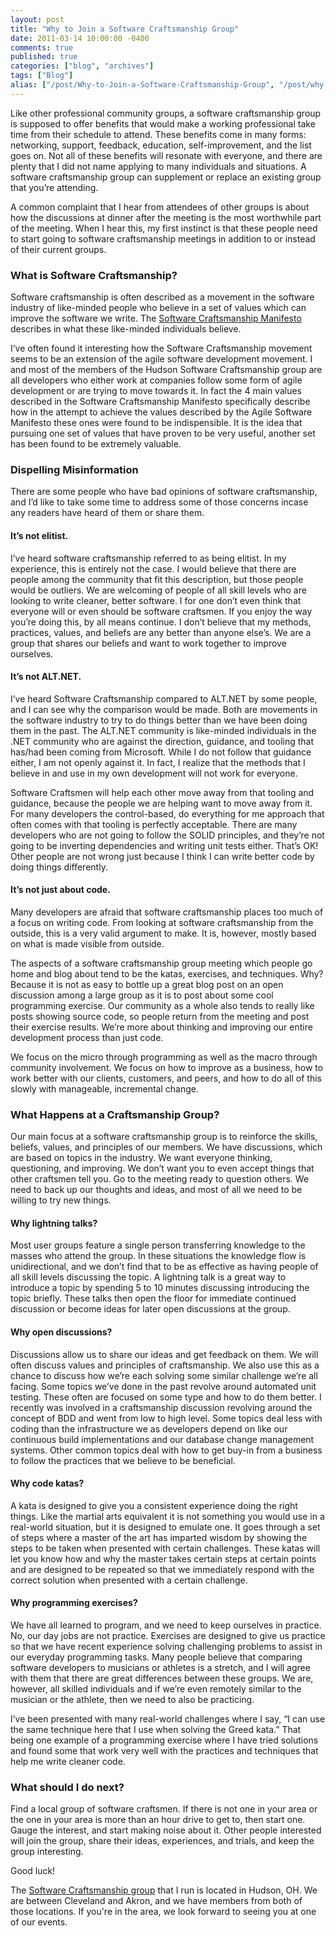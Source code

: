 ```yaml
---
layout: post
title: "Why to Join a Software Craftsmanship Group"
date: 2011-03-14 10:00:00 -0400
comments: true
published: true
categories: ["blog", "archives"]
tags: ["Blog"]
alias: ["/post/Why-to-Join-a-Software-Craftsmanship-Group", "/post/why-to-join-a-software-craftsmanship-group"]
---
```

<!-- more -->

<p>Like other professional community groups, a software craftsmanship group is supposed to offer benefits that would make a working professional take time from their schedule to attend. These benefits come in many forms: networking, support, feedback, education, self-improvement, and the list goes on. Not all of these benefits will resonate with everyone, and there are plenty that I did not name applying to many individuals and situations. A software craftsmanship group can supplement or replace an existing group that you’re attending.</p>
<p>A common complaint that I hear from attendees of other groups is about how the discussions at dinner after the meeting is the most worthwhile part of the meeting. When I hear this, my first instinct is that these people need to start going to software craftsmanship meetings in addition to or instead of their current groups.</p>
<h3>What is Software Craftsmanship?</h3>
<p>Software craftsmanship is often described as a movement in the software industry of like-minded people who believe in a set of values which can improve the software we write. The <a href="http://manifesto.softwarecraftsmanship.org/" target="_blank">Software Craftsmanship Manifesto</a> describes in what these like-minded individuals believe.</p>
<p>I’ve often found it interesting how the Software Craftsmanship movement seems to be an extension of the agile software development movement. I and most of the members of the Hudson Software Craftsmanship group are all developers who either work at companies follow some form of agile development or are trying to move towards it. In fact the 4 main values described in the Software Craftsmanship Manifesto specifically describe how in the attempt to achieve the values described by the Agile Software Manifesto these ones were found to be indispensible. It is the idea that pursuing one set of values that have proven to be very useful, another set has been found to be extremely valuable.</p>
<h3>Dispelling Misinformation</h3>
<p>There are some people who have bad opinions of software craftsmanship, and I’d like to take some time to address some of those concerns incase any readers have heard of them or share them.</p>
<h4>It’s not elitist.</h4>
<p>I’ve heard software craftsmanship referred to as being elitist. In my experience, this is entirely not the case. I would believe that there are people among the community that fit this description, but those people would be outliers. We are welcoming of people of all skill levels who are looking to write cleaner, better software. I for one don’t even think that everyone will or even should be software craftsmen. If you enjoy the way you’re doing this, by all means continue. I don’t believe that my methods, practices, values, and beliefs are any better than anyone else’s. We are a group that shares our beliefs and want to work together to improve ourselves.</p>
<h4>It’s not ALT.NET.</h4>
<p>I’ve heard Software Craftsmanship compared to ALT.NET by some people, and I can see why the comparison would be made. Both are movements in the software industry to try to do things better than we have been doing them in the past. The ALT.NET community is like-minded individuals in the .NET community who are against the direction, guidance, and tooling that has/had been coming from Microsoft. While I do not follow that guidance either, I am not openly against it. In fact, I realize that the methods that I believe in and use in my own development will not work for everyone.</p>
<p>Software Craftsmen will help each other move away from that tooling and guidance, because the people we are helping want to move away from it. For many developers the control-based, do everything for me approach that often comes with that tooling is perfectly acceptable. There are many developers who are not going to follow the SOLID principles, and they’re not going to be inverting dependencies and writing unit tests either. That’s OK! Other people are not wrong just because I think I can write better code by doing things differently.</p>
<h4>It’s not just about code.</h4>
<p>Many developers are afraid that software craftsmanship places too much of a focus on writing code. From looking at software craftsmanship from the outside, this is a very valid argument to make. It is, however, mostly based on what is made visible from outside.</p>
<p>The aspects of a software craftsmanship group meeting which people go home and blog about tend to be the katas, exercises, and techniques. Why? Because it is not as easy to bottle up a great blog post on an open discussion among a large group as it is to post about some cool programming exercise. Our community as a whole also tends to really like posts showing source code, so people return from the meeting and post their exercise results. We’re more about thinking and improving our entire development process than just code.</p>
<p>We focus on the micro through programming as well as the macro through community involvement. We focus on how to improve as a business, how to work better with our clients, customers, and peers, and how to do all of this slowly with manageable, incremental change.</p>
<h3>What Happens at a Craftsmanship Group?</h3>
<p>Our main focus at a software craftsmanship group is to reinforce the skills, beliefs, values, and principles of our members. We have discussions, which are based on topics in the industry. We want everyone thinking, questioning, and improving. We don’t want you to even accept things that other craftsmen tell you. Go to the meeting ready to question others. We need to back up our thoughts and ideas, and most of all we need to be willing to try new things.</p>
<h4>Why lightning talks?</h4>
<p>Most user groups feature a single person transferring knowledge to the masses who attend the group. In these situations the knowledge flow is unidirectional, and we don’t find that to be as effective as having people of all skill levels discussing the topic. A lightning talk is a great way to introduce a topic by spending 5 to 10 minutes discussing introducing the topic briefly. These talks then open the floor for immediate continued discussion or become ideas for later open discussions at the group.</p>
<h4>Why open discussions?</h4>
<p>Discussions allow us to share our ideas and get feedback on them. We will often discuss values and principles of craftsmanship. We also use this as a chance to discuss how we’re each solving some similar challenge we’re all facing. Some topics we’ve done in the past revolve around automated unit testing. These often are focused on some type and how to do them better. I recently was involved in a craftsmanship discussion revolving around the concept of BDD and went from low to high level. Some topics deal less with coding than the infrastructure we as developers depend on like our continuous build implementations and our database change management systems. Other common topics deal with how to get buy-in from a business to follow the practices that we believe to be beneficial.</p>
<h4>Why code katas?</h4>
<p>A kata is designed to give you a consistent experience doing the right things. Like the martial arts equivalent it is not something you would use in a real-world situation, but it is designed to emulate one. It goes through a set of steps where a master of the art has imparted wisdom by showing the steps to be taken when presented with certain challenges. These katas will let you know how and why the master takes certain steps at certain points and are designed to be repeated so that we immediately respond with the correct solution when presented with a certain challenge.</p>
<h4>Why programming exercises?</h4>
<p>We have all learned to program, and we need to keep ourselves in practice. No, our day jobs are not practice. Exercises are designed to give us practice so that we have recent experience solving challenging problems to assist in our everyday programming tasks. Many people believe that comparing software developers to musicians or athletes is a stretch, and I will agree with them that there are great differences between these groups. We are, however, all skilled individuals and if we’re even remotely similar to the musician or the athlete, then we need to also be practicing.</p>
<p>I’ve been presented with many real-world challenges where I say, “I can use the same technique here that I use when solving the Greed kata.” That being one example of a programming exercise where I have tried solutions and found some that work very well with the practices and techniques that help me write cleaner code.</p>
<h3>What should I do next?</h3>
<p>Find a local group of software craftsmen. If there is not one in your area or the one in your area is more than an hour drive to get to, then start one. Gauge the interest, and start making noise about it. Other people interested will join the group, share their ideas, experiences, and trials, and keep the group interesting.</p>
<p>Good luck!</p>
<p>The <a href="http://hudsonsc.com" target="_blank">Software Craftsmanship group</a> that I run is located in Hudson, OH. We are between Cleveland and Akron, and we have members from both of those locations. If you're in the area, we look forward to seeing you at one of our events.</p>
